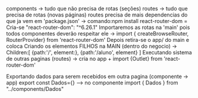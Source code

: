 components -> tudo que não precisa de rotas (seções)
routes -> tudo que precisa de rotas (novas páginas)
routes precisa de mais dependencias do que ja vem em 'package.json' -> 
comando:npm install react-router-dom  = Cria-se "react-router-dom": "^6.26.1"
Importaremos as rotas na 'main' pois todos componentes deverão respeitar ele -> import { createBrowseRouter, RouterProvider} from 'react-router-dom'
Depois retira-se o app/ do main e coloca     <RouterProvider router={router} />
Criando os elementos FILHOS na MAIN (dentro do negocio) ->
Children:[
  {path:'/', element:<home/>},
  {path:'/aluno', element}
]
Executando sistema de outras paginas (routes) -> cria <Outlet/> no app +  import {Outlet} from 'react-router-dom'

Exportando dados para serem recebidos em outra pagina (componente -> app)
export const Dados={} --> no componente import { Dados } from "../components/Dados"



